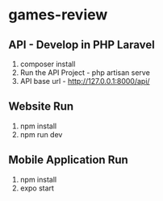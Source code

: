# games-review

## API - Develop in PHP Laravel
1. composer install
1. Run the API Project - php artisan serve
2. API base url - http://127.0.0.1:8000/api/

## Website Run
1. npm install
2. npm run dev

## Mobile Application Run
1. npm install
2. expo start
